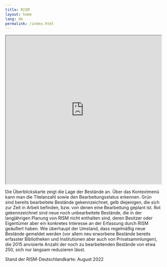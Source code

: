 ```yaml
---
title: RISM
layout: home
lang: de
permalink: /index.html
---
```


<iframe src="https://www.google.com/maps/d/embed?mid=13ubpiW-IJ5y8mxTRJ0RvBpnmuFo" width="100%" height="480"></iframe>

<br>

Die Überblickskarte zeigt die Lage der Bestände an. Über das Kontextmenü kann man die Titelanzahl sowie den Bearbeitungsstatus erkennen. Grün sind bereits bearbeitete Bestände gekennzeichnet, gelb diejenigen, die sich zur Zeit in Arbeit befinden, bzw. von denen eine Bearbeitung geplant ist. Rot gekennzeichnet sind neue noch unbearbeitete Bestände, die in der langjährigen Planung von RISM nicht enthalten sind, deren Besitzer oder Eigentümer aber ein konkretes Interesse an der Erfassung durch RISM geäußert haben. Wie überhaupt der Umstand, dass regelmäßig neue Bestände gemeldet werden (vor allem neu erworbene Bestände bereits erfasster Bibliotheken und Institutionen aber auch von Privatsammlungen), die 2015 anvisierte Anzahl der noch zu bearbeitenden Bestände von etwa 250, sich nur langsam reduzieren lässt.

Stand der RISM-Deutschlandkarte: August 2022

